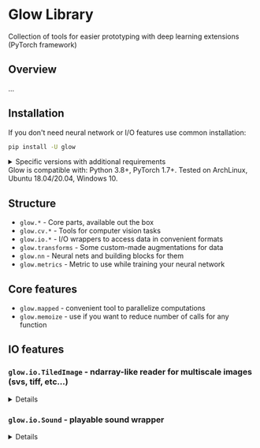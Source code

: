 # Glow Library
Collection of tools for easier prototyping with deep learning extensions (PyTorch framework)

## Overview
...

## Installation

If you don't need neural network or I/O features use common installation:

```bash
pip install -U glow
```
<details>
<summary>Specific versions with additional requirements</summary>

```bash
pip install -U glow[cv]  # If you need cv/neural network features
pip install -U glow[io]  # If you need io features
pip install -U glow[cv,io]  # If you need all
```
</details>
Glow is compatible with: Python 3.8+, PyTorch 1.7+.
Tested on ArchLinux, Ubuntu 18.04/20.04, Windows 10.

## Structure
- `glow.*` - Core parts, available out the box
- `glow.cv.*` - Tools for computer vision tasks
- `glow.io.*` - I/O wrappers to access data in convenient formats
- `glow.transforms` - Some custom-made augmentations for data
- `glow.nn` - Neural nets and building blocks for them
- `glow.metrics` - Metric to use while training your neural network

## Core features
- `glow.mapped` - convenient tool to parallelize computations
- `glow.memoize` - use if you want to reduce number of calls for any function

## IO features

### `glow.io.TiledImage` - ndarray-like reader for multiscale images (svs, tiff, etc...)
<details>

CTypes-based replacement of [`torchslide`](https://github.com/arquolo/torchslide) (deprecated).

```python
from glow.io import read_tiled

slide = read_tiled('test.svs')
shape: tuple[int, ...] = slide.shape
scales: tuple[int, ...] = slide.scales
image: np.ndarray = slide[:2048, :2048].view()  # Get numpy.ndarray
```
</details>

### `glow.io.Sound` - playable sound wrapper
<details>

```python
import numpy as np
from glow.io import Sound

array: np.ndarray
sound = Sound(array, rate=44100)  # Wrap np.ndarray
sound = Sound.load('test.flac')  # Load sound into memory from file

rate: int = sound.rate
shape: Tuple[int, int] = sound.shape
dtype: np.dtype = sound.dtype
sound.play()  # Plays sound through default device
```
</details>

